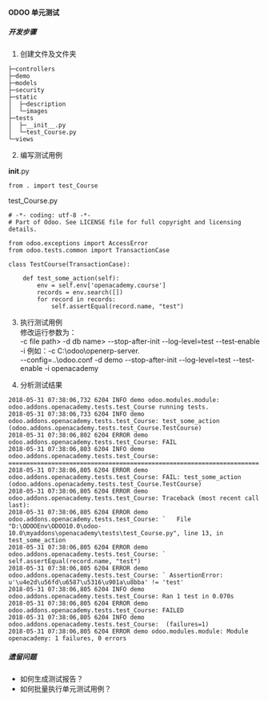 #### ODOO 单元测试

##### 开发步骤
1. 创建文件及文件夹
```
├─controllers
├─demo
├─models
├─security
├─static
│  ├─description
│  └─images
├─tests
│  ├─__init__.py
│  └─test_Course.py
└─views
```
2. 编写测试用例

__init__.py

```
from . import test_Course
```
test_Course.py

```
# -*- coding: utf-8 -*-
# Part of Odoo. See LICENSE file for full copyright and licensing details.

from odoo.exceptions import AccessError
from odoo.tests.common import TransactionCase

class TestCourse(TransactionCase):

    def test_some_action(self):
        env = self.env['openacademy.course']
        records = env.search([])
        for record in records:
            self.assertEqual(record.name, "test")
```


3. 执行测试用例
<br/>修改运行参数为：
<br/>-c file path> -d db name> --stop-after-init --log-level=test --test-enable -i
例如：-c C:\odoo\openerp-server.
<br/>--config=..\odoo.conf -d demo  --stop-after-init --log-level=test --test-enable -i openacademy

4. 分析测试结果

```
2018-05-31 07:38:06,732 6204 INFO demo odoo.modules.module: odoo.addons.openacademy.tests.test_Course running tests.
2018-05-31 07:38:06,733 6204 INFO demo odoo.addons.openacademy.tests.test_Course: test_some_action (odoo.addons.openacademy.tests.test_Course.TestCourse)
2018-05-31 07:38:06,802 6204 ERROR demo odoo.addons.openacademy.tests.test_Course: FAIL
2018-05-31 07:38:06,803 6204 INFO demo odoo.addons.openacademy.tests.test_Course: ======================================================================
2018-05-31 07:38:06,805 6204 ERROR demo odoo.addons.openacademy.tests.test_Course: FAIL: test_some_action (odoo.addons.openacademy.tests.test_Course.TestCourse)
2018-05-31 07:38:06,805 6204 ERROR demo odoo.addons.openacademy.tests.test_Course: Traceback (most recent call last):
2018-05-31 07:38:06,805 6204 ERROR demo odoo.addons.openacademy.tests.test_Course: `   File "D:\ODOOEnv\ODOO10.0\odoo-10.0\myaddons\openacademy\tests\test_Course.py", line 13, in test_some_action
2018-05-31 07:38:06,805 6204 ERROR demo odoo.addons.openacademy.tests.test_Course: `     self.assertEqual(record.name, "test")
2018-05-31 07:38:06,805 6204 ERROR demo odoo.addons.openacademy.tests.test_Course: ` AssertionError: u'\u4e2d\u56fd\u6587\u5316\u901a\u8bba' != 'test'
2018-05-31 07:38:06,805 6204 INFO demo odoo.addons.openacademy.tests.test_Course: Ran 1 test in 0.070s
2018-05-31 07:38:06,805 6204 ERROR demo odoo.addons.openacademy.tests.test_Course: FAILED
2018-05-31 07:38:06,805 6204 INFO demo odoo.addons.openacademy.tests.test_Course:  (failures=1)
2018-05-31 07:38:06,805 6204 ERROR demo odoo.modules.module: Module openacademy: 1 failures, 0 errors
```


##### 遗留问题
- 如何生成测试报告？
- 如何批量执行单元测试用例？

